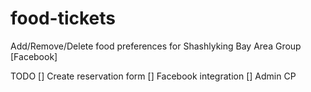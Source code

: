 food-tickets
============

Add/Remove/Delete food preferences for Shashlyking Bay Area Group [Facebook] 

TODO
[] Create reservation form
[] Facebook integration
[] Admin CP
